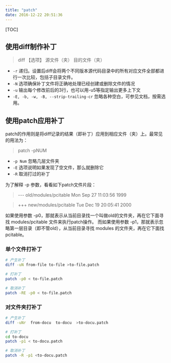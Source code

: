 ```yaml
---
title: "patch"
date: 2016-12-22 20:51:36
---
```

[TOC]

## 使用diff制作补丁

> diff 【选项】 源文件（夹） 目的文件（夹）

- `-r`
递归。设置后diff会将两个不同版本源代码目录中的所有对应文件全部都进行一次比较，包括子目录文件。
- `-N`
选项确保补丁文件将正确地处理已经创建或删除文件的情况
- `-u`
输出每个修改前后的3行，也可以用-u5等指定输出更多上下文
- `-E, -b, -w, -B, --strip-trailing-cr`
忽略各种空白，可参见文档，按需选用。

## 使用patch应用补丁

patch的作用则是将diff记录的结果（即补丁）应用到相应文件（夹）上。最常见的用法为：

> patch -pNUM <patchfile>

- `-p Num`
忽略几层文件夹
- `-E`
选项说明如果发现了空文件，那么就删除它
- `-R`
取消打过的补丁

为了解释 -p 参数，看看如下patch文件片段：

> --- old/modules/pcitable       Mon Sep 27 11:03:56 1999

> +++ new/modules/pcitable       Tue Dec 19 20:05:41 2000

如果使用参数 -p0，那就表示从当前目录找一个叫做old的文件夹，再在它下面寻找 modules/pcitable 文件来执行patch操作。
而如果使用参数 -p1，那就表示忽略第一层目录（即不管old），从当前目录寻找 modules 的文件夹，再在它下面找pcitable。

### 单个文件打补丁

```bash
# 产生补丁
diff -uN from-file to-file >to-file.patch

# 打补丁
patch -p0 < to-file.patch

# 取消补丁
patch -RE -p0 < to-file.patch
```

### 对文件夹打补丁

```bash
# 产生补丁
diff -uNr  from-docu  to-docu  >to-docu.patch

# 打补丁
cd to-docu
patch -p1 < to-docu.patch

# 取消补丁
patch -R -p1 <to-docu.patch
```
